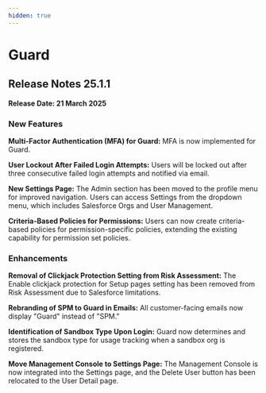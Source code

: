 ```yaml
---
hidden: true
---
```


# Guard

## Release Notes 25.1.1

**Release Date: 21 March 2025**

### New Features

**Multi-Factor Authentication (MFA) for Guard:** MFA is now implemented for Guard.

**User Lockout After Failed Login Attempts:** Users will be locked out after three consecutive failed login attempts and notified via email.

**New Settings Page:** The Admin section has been moved to the profile menu for improved navigation. Users can access Settings from the dropdown menu, which includes Salesforce Orgs and User Management.

**Criteria-Based Policies for Permissions:** Users can now create criteria-based policies for permission-specific policies, extending the existing capability for permission set policies.

### Enhancements

**Removal of Clickjack Protection Setting from Risk Assessment:** The Enable clickjack protection for Setup pages setting has been removed from Risk Assessment due to Salesforce limitations.

**Rebranding of SPM to Guard in Emails:** All customer-facing emails now display "Guard" instead of "SPM."

**Identification of Sandbox Type Upon Login:** Guard now determines and stores the sandbox type for usage tracking when a sandbox org is registered.

**Move Management Console to Settings Page:** The Management Console is now integrated into the Settings page, and the Delete User button has been relocated to the User Detail page.

